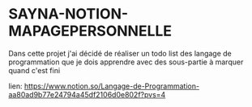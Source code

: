 # SAYNA-NOTION-MAPAGEPERSONNELLE
Dans cette projet j'ai décidé de réaliser un todo list des langage de programmation que je dois apprendre avec des sous-partie à marquer quand c'est fini

lien: https://www.notion.so/Langage-de-Programmation-aa80ad9b77e24794a45df2106d0e802f?pvs=4
